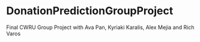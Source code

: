 # DonationPredictionGroupProject
Final CWRU Group Project with Ava Pan, Kyriaki Karalis, Alex Mejia and Rich Varos
